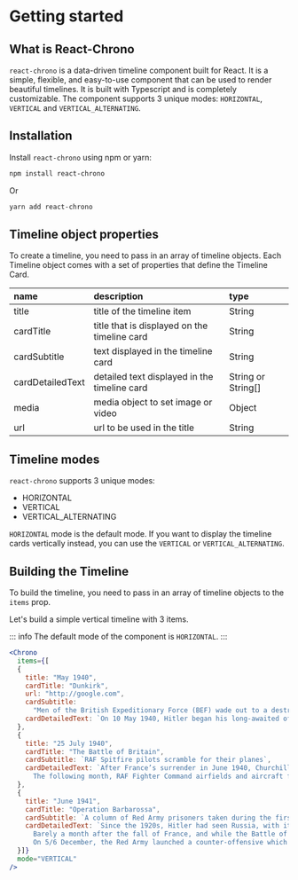 # Getting started

## What is React-Chrono

`react-chrono` is a data-driven timeline component built for React. It is a simple, flexible, and easy-to-use component that can be used to render beautiful timelines. It is built with Typescript and is completely customizable. The component supports 3 unique modes: `HORIZONTAL`, `VERTICAL` and `VERTICAL_ALTERNATING`.

## Installation

Install `react-chrono` using npm or yarn:

```sh
npm install react-chrono
```

Or

```sh
yarn add react-chrono
```

## Timeline object properties

To create a timeline, you need to pass in an array of timeline objects. Each Timeline object comes with a set of properties that define the Timeline Card.

| name             | description                                  | type               |
| :--------------- | :------------------------------------------- | :----------------- |
| title            | title of the timeline item                   | String             |
| cardTitle        | title that is displayed on the timeline card | String             |
| cardSubtitle     | text displayed in the timeline card          | String             |
| cardDetailedText | detailed text displayed in the timeline card | String or String[] |
| media            | media object to set image or video           | Object             |
| url              | url to be used in the title                  | String             |

## Timeline modes

`react-chrono` supports 3 unique modes:

- HORIZONTAL
- VERTICAL
- VERTICAL_ALTERNATING

`HORIZONTAL` mode is the default mode. If you want to display the timeline cards vertically instead, you can use the `VERTICAL` or `VERTICAL_ALTERNATING`.

## Building the Timeline

To build the timeline, you need to pass in an array of timeline objects to the `items` prop.

Let's build a simple vertical timeline with 3 items.

::: info
The default mode of the component is `HORIZONTAL`.
:::

```jsx
<Chrono
  items={[
  {
    title: "May 1940",
    cardTitle: "Dunkirk",
    url: "http://google.com",
    cardSubtitle:
      "Men of the British Expeditionary Force (BEF) wade out to a destroyer during the evacuation from Dunkirk.",
    cardDetailedText: `On 10 May 1940, Hitler began his long-awaited offensive in the west by invading neutral Holland and Belgium and attacking northern France. Holland capitulated after only five days of fighting, and the Belgians surrendered on 28 May. With the success of the German ‘Blitzkrieg’, the British Expeditionary Force and French troops were in danger of being cut off and destroyed.`
  },
  {
    title: "25 July 1940",
    cardTitle: "The Battle of Britain",
    cardSubtitle: `RAF Spitfire pilots scramble for their planes`,
    cardDetailedText: `After France’s surrender in June 1940, Churchill told the British people, “Hitler knows that he will have to break us in this island or lose the war”. To mount a successful invasion, the Germans had to gain air superiority. The first phase of the battle began on 10 July with Luftwaffe attacks on shipping in the Channel.
      The following month, RAF Fighter Command airfields and aircraft factories came under attack. Under the dynamic direction of Lord Beaverbrook, production of Spitfire and Hurricane fighters increased, and despite its losses in pilots and planes, the RAF was never as seriously weakened as the Germans supposed.`
  },
  {
    title: "June 1941",
    cardTitle: "Operation Barbarossa",
    cardSubtitle: `A column of Red Army prisoners taken during the first days of the German invasion`,
    cardDetailedText: `Since the 1920s, Hitler had seen Russia, with its immense natural resources, as the principal target for conquest and expansion. It would provide, he believed, the necessary ‘Lebensraum’, or living space, for the German people. And by conquering Russia, Hitler would also destroy the “Jewish pestilential creed of Bolshevism”. His non-aggression pact with Stalin in August 1939 he regarded as a mere temporary expedient.
      Barely a month after the fall of France, and while the Battle of Britain was being fought, Hitler started planning for the Blitzkrieg campaign against Russia, which began on 22 June 1941. Despite repeated warnings, Stalin was taken by surprise, and for the first few months the Germans achieved spectacular victories, capturing huge swathes of land and hundreds of thousands of prisoners. But they failed to take Moscow or Leningrad before winter set in.
      On 5/6 December, the Red Army launched a counter-offensive which removed the immediate threat to the Soviet capital. It also brought the German high command to the brink of a catastrophic military crisis. Hitler stepped in and took personal command. His intervention was decisive and he later boasted, “That we overcame this winter and are today in a position again to proceed victoriously… is solely attributable to the bravery of the soldiers at the front and my firm will to hold out…”`
  }]}
  mode="VERTICAL"
/>
```
